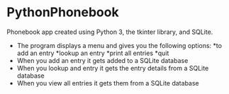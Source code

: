 # PythonPhonebook

Phonebook app created using Python 3, the tkinter library, and SQLite.

- The program displays a menu and gives you the following options:
    *to add an entry
    *lookup an entry
    *print all entries
    *quit
- When you add an entry it gets added to a SQLite database
- When you lookup and entry it gets the entry details from a SQLite database
- When you view all entries it gets them from a SQLite database
